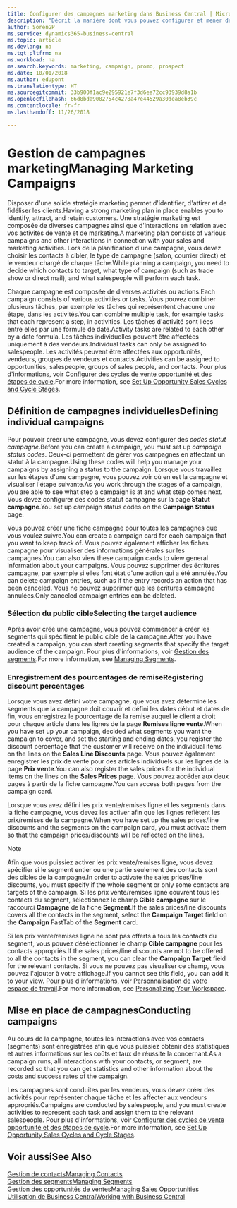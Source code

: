 ```yaml
---
title: Configurer des campagnes marketing dans Business Central | Microsoft Docs
description: "Décrit la manière dont vous pouvez configurer et mener des campagnes marketing dans Business Central afin de vous aider à identifier et attirer des prospects et à fidéliser les clients."
author: SorenGP
ms.service: dynamics365-business-central
ms.topic: article
ms.devlang: na
ms.tgt_pltfrm: na
ms.workload: na
ms.search.keywords: marketing, campaign, promo, prospect
ms.date: 10/01/2018
ms.author: edupont
ms.translationtype: HT
ms.sourcegitcommit: 33b900f1ac9e295921e7f3d6ea72cc93939d8a1b
ms.openlocfilehash: 66d8bda9082754c4278a47e44529a30dea8eb39c
ms.contentlocale: fr-fr
ms.lasthandoff: 11/26/2018

---
```

# <a name="managing-marketing-campaigns"></a><span data-ttu-id="823e8-103">Gestion de campagnes marketing</span><span class="sxs-lookup"><span data-stu-id="823e8-103">Managing Marketing Campaigns</span></span>
<span data-ttu-id="823e8-104">Disposer d'une solide stratégie marketing permet d'identifier, d'attirer et de fidéliser les clients.</span><span class="sxs-lookup"><span data-stu-id="823e8-104">Having a strong marketing plan in place enables you to identify, attract, and retain customers.</span></span> <span data-ttu-id="823e8-105">Une stratégie marketing est composée de diverses campagnes ainsi que d'interactions en relation avec vos activités de vente et de marketing.</span><span class="sxs-lookup"><span data-stu-id="823e8-105">A marketing plan consists of various campaigns and other interactions in connection with your sales and marketing activities.</span></span> <span data-ttu-id="823e8-106">Lors de la planification d'une campagne, vous devez choisir les contacts à cibler, le type de campagne (salon, courrier direct) et le vendeur chargé de chaque tâche.</span><span class="sxs-lookup"><span data-stu-id="823e8-106">While planning a campaign, you need to decide which contacts to target, what type of campaign (such as trade show or direct mail), and what salespeople will perform each task.</span></span>

<span data-ttu-id="823e8-107">Chaque campagne est composée de diverses activités ou actions.</span><span class="sxs-lookup"><span data-stu-id="823e8-107">Each campaign consists of various activities or tasks.</span></span> <span data-ttu-id="823e8-108">Vous pouvez combiner plusieurs tâches, par exemple les tâches qui représentent chacune une étape, dans les activités.</span><span class="sxs-lookup"><span data-stu-id="823e8-108">You can combine multiple task, for example tasks that each represent a step, in activities.</span></span> <span data-ttu-id="823e8-109">Les tâches d'activité sont liées entre elles par une formule de date.</span><span class="sxs-lookup"><span data-stu-id="823e8-109">Activity tasks are related to each other by a date formula.</span></span> <span data-ttu-id="823e8-110">Les tâches individuelles peuvent être affectées uniquement à des vendeurs.</span><span class="sxs-lookup"><span data-stu-id="823e8-110">Individual tasks can only be assigned to salespeople.</span></span> <span data-ttu-id="823e8-111">Les activités peuvent être affectées aux opportunités, vendeurs, groupes de vendeurs et contacts.</span><span class="sxs-lookup"><span data-stu-id="823e8-111">Activities can be assigned to opportunities, salespeople, groups of sales people, and contacts.</span></span> <span data-ttu-id="823e8-112">Pour plus d'informations, voir [Configurer des cycles de vente opportunité et des étapes de cycle](marketing-how-setup-opportunity-sales-cycles-stages.md).</span><span class="sxs-lookup"><span data-stu-id="823e8-112">For more information, see [Set Up Opportunity Sales Cycles and Cycle Stages](marketing-how-setup-opportunity-sales-cycles-stages.md).</span></span>

## <a name="defining-individual-campaigns"></a><span data-ttu-id="823e8-113">Définition de campagnes individuelles</span><span class="sxs-lookup"><span data-stu-id="823e8-113">Defining individual campaigns</span></span>
<span data-ttu-id="823e8-114">Pour pouvoir créer une campagne, vous devez configurer des *codes statut campagne*.</span><span class="sxs-lookup"><span data-stu-id="823e8-114">Before you can create a campaign, you must set up *campaign status codes*.</span></span> <span data-ttu-id="823e8-115">Ceux-ci permettent de gérer vos campagnes en affectant un statut à la campagne.</span><span class="sxs-lookup"><span data-stu-id="823e8-115">Using these codes will help you manage your campaigns by assigning a status to the campaign.</span></span> <span data-ttu-id="823e8-116">Lorsque vous travaillez sur les étapes d'une campagne, vous pouvez voir où en est la campagne et visualiser l'étape suivante.</span><span class="sxs-lookup"><span data-stu-id="823e8-116">As you work through the stages of a campaign, you are able to see what step a campaign is at and what step comes next.</span></span> <span data-ttu-id="823e8-117">Vous devez configurer des codes statut campagne sur la page **Statut campagne**.</span><span class="sxs-lookup"><span data-stu-id="823e8-117">You set up campaign status codes on the **Campaign Status** page.</span></span>

<span data-ttu-id="823e8-118">Vous pouvez créer une fiche campagne pour toutes les campagnes que vous voulez suivre.</span><span class="sxs-lookup"><span data-stu-id="823e8-118">You can create a campaign card for each campaign that you want to keep track of.</span></span> <span data-ttu-id="823e8-119">Vous pouvez également afficher les fiches campagne pour visualiser des informations générales sur les campagnes.</span><span class="sxs-lookup"><span data-stu-id="823e8-119">You can also view these campaign cards to view general information about your campaigns.</span></span>
<span data-ttu-id="823e8-120">Vous pouvez supprimer des écritures campagne, par exemple si elles font état d'une action qui a été annulée.</span><span class="sxs-lookup"><span data-stu-id="823e8-120">You can delete campaign entries, such as if the entry records an action that has been canceled.</span></span> <span data-ttu-id="823e8-121">Vous ne pouvez supprimer que les écritures campagne annulées.</span><span class="sxs-lookup"><span data-stu-id="823e8-121">Only canceled campaign entries can be deleted.</span></span>

### <a name="selecting-the-target-audience"></a><span data-ttu-id="823e8-122">Sélection du public cible</span><span class="sxs-lookup"><span data-stu-id="823e8-122">Selecting the target audience</span></span>
<span data-ttu-id="823e8-123">Après avoir créé une campagne, vous pouvez commencer à créer les segments qui spécifient le public cible de la campagne.</span><span class="sxs-lookup"><span data-stu-id="823e8-123">After you have created a campaign, you can start creating segments that specify the target audience of the campaign.</span></span> <span data-ttu-id="823e8-124">Pour plus d'informations, voir [Gestion des segments](marketing-segments.md).</span><span class="sxs-lookup"><span data-stu-id="823e8-124">For more information, see [Managing Segments](marketing-segments.md).</span></span>

### <a name="registering-discount-percentages"></a><span data-ttu-id="823e8-125">Enregistrement des pourcentages de remise</span><span class="sxs-lookup"><span data-stu-id="823e8-125">Registering discount percentages</span></span>
<span data-ttu-id="823e8-126">Lorsque vous avez défini votre campagne, que vous avez déterminé les segments que la campagne doit couvrir et défini les dates début et dates de fin, vous enregistrez le pourcentage de la remise auquel le client a droit pour chaque article dans les lignes de la page **Remises ligne vente**.</span><span class="sxs-lookup"><span data-stu-id="823e8-126">When you have set up your campaign, decided what segments you want the campaign to cover, and set the starting and ending dates, you register the discount percentage that the customer will receive on the individual items on the lines on the **Sales Line Discounts** page.</span></span> <span data-ttu-id="823e8-127">Vous pouvez également enregistrer les prix de vente pour des articles individuels sur les lignes de la page **Prix vente**.</span><span class="sxs-lookup"><span data-stu-id="823e8-127">You can also register the sales prices for the individual items on the lines on the **Sales Prices** page.</span></span> <span data-ttu-id="823e8-128">Vous pouvez accéder aux deux pages à partir de la fiche campagne.</span><span class="sxs-lookup"><span data-stu-id="823e8-128">You can access both pages from the campaign card.</span></span>

 <span data-ttu-id="823e8-129">Lorsque vous avez défini les prix vente/remises ligne et les segments dans la fiche campagne, vous devez les activer afin que les lignes reflètent les prix/remises de la campagne.</span><span class="sxs-lookup"><span data-stu-id="823e8-129">When you have set up the sales prices/line discounts and the segments on the campaign card, you must activate them so that the campaign prices/discounts will be reflected on the lines.</span></span>

> [!NOTE]  
>   <span data-ttu-id="823e8-130">Afin que vous puissiez activer les prix vente/remises ligne, vous devez spécifier si le segment entier ou une partie seulement des contacts sont des cibles de la campagne.</span><span class="sxs-lookup"><span data-stu-id="823e8-130">In order to activate the sales prices/line discounts, you must specify if the whole segment or only some contacts are targets of the campaign.</span></span> <span data-ttu-id="823e8-131">Si les prix vente/remises ligne couvrent tous les contacts du segment, sélectionnez le champ **Cible campagne** sur le raccourci **Campagne** de la fiche **Segment**.</span><span class="sxs-lookup"><span data-stu-id="823e8-131">If the sales prices/line discounts covers all the contacts in the segment, select the **Campaign Target** field on the **Campaign** FastTab of the **Segment** card.</span></span>

<span data-ttu-id="823e8-132">Si les prix vente/remises ligne ne sont pas offerts à tous les contacts du segment, vous pouvez désélectionner le champ **Cible campagne** pour les contacts appropriés.</span><span class="sxs-lookup"><span data-stu-id="823e8-132">If the sales prices/line discounts are not to be offered to all the contacts in the segment, you can clear the **Campaign Target** field for the relevant contacts.</span></span> <span data-ttu-id="823e8-133">Si vous ne pouvez pas visualiser ce champ, vous pouvez l'ajouter à votre affichage.</span><span class="sxs-lookup"><span data-stu-id="823e8-133">If you cannot see this field, you can add it to your view.</span></span> <span data-ttu-id="823e8-134">Pour plus d'informations, voir [Personnalisation de votre espace de travail](ui-personalization-user.md).</span><span class="sxs-lookup"><span data-stu-id="823e8-134">For more information, see [Personalizing Your Workspace](ui-personalization-user.md).</span></span>

## <a name="conducting-campaigns"></a><span data-ttu-id="823e8-135">Mise en place de campagnes</span><span class="sxs-lookup"><span data-stu-id="823e8-135">Conducting campaigns</span></span>
<span data-ttu-id="823e8-136">Au cours de la campagne, toutes les interactions avec vos contacts (segments) sont enregistrées afin que vous puissiez obtenir des statistiques et autres informations sur les coûts et taux de réussite la concernant.</span><span class="sxs-lookup"><span data-stu-id="823e8-136">As a campaign runs, all interactions with your contacts, or segment, are recorded so that you can get statistics and other information about the costs and success rates of the campaign.</span></span>

<span data-ttu-id="823e8-137">Les campagnes sont conduites par les vendeurs, vous devez créer des activités pour représenter chaque tâche et les affecter aux vendeurs appropriés.</span><span class="sxs-lookup"><span data-stu-id="823e8-137">Campaigns are conducted by salespeople, and you must create activities to represent each task and assign them to the relevant salespeople.</span></span> <span data-ttu-id="823e8-138">Pour plus d'informations, voir [Configurer des cycles de vente opportunité et des étapes de cycle](marketing-how-setup-opportunity-sales-cycles-stages.md).</span><span class="sxs-lookup"><span data-stu-id="823e8-138">For more information, see [Set Up Opportunity Sales Cycles and Cycle Stages](marketing-how-setup-opportunity-sales-cycles-stages.md).</span></span>

## <a name="see-also"></a><span data-ttu-id="823e8-139">Voir aussi</span><span class="sxs-lookup"><span data-stu-id="823e8-139">See Also</span></span>
[<span data-ttu-id="823e8-140">Gestion de contacts</span><span class="sxs-lookup"><span data-stu-id="823e8-140">Managing Contacts</span></span>](marketing-contacts.md)  
[<span data-ttu-id="823e8-141">Gestion des segments</span><span class="sxs-lookup"><span data-stu-id="823e8-141">Managing Segments</span></span>](marketing-segments.md)  
[<span data-ttu-id="823e8-142">Gestion des opportunités de ventes</span><span class="sxs-lookup"><span data-stu-id="823e8-142">Managing Sales Opportunities</span></span>](marketing-manage-sales-opportunities.md)  
[<span data-ttu-id="823e8-143">Utilisation de Business Central</span><span class="sxs-lookup"><span data-stu-id="823e8-143">Working with Business Central</span></span>](ui-work-product.md)  

